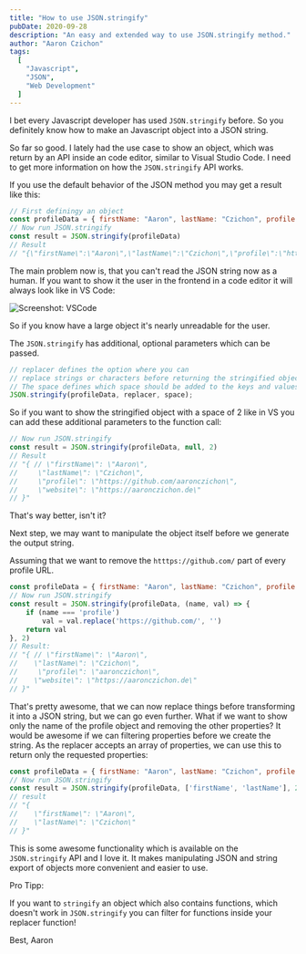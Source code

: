 ```yaml
---
title: "How to use JSON.stringify"
pubDate: 2020-09-28
description: "An easy and extended way to use JSON.stringify method."
author: "Aaron Czichon"
tags:
  [
    "Javascript",
    "JSON",
    "Web Development"
  ]
---
```


I bet every Javascript developer has used `JSON.stringify` before. So you definitely know how to make an Javascript object into a JSON string.

So far so good. I lately had the use case to show an object, which was return by an API inside an code editor, similar to Visual Studio Code. I need to get more information on how the `JSON.stringify` API works.

If you use the default behavior of the JSON method you may get a result like this:

```js
// First definingy an object
const profileData = { firstName: "Aaron", lastName: "Czichon", profile: "https://github.com/aaronczichon", website: "https://aaronczichon.de" }
// Now run JSON.stringify
const result = JSON.stringify(profileData)
// Result
// "{\"firstName\":\"Aaron\",\"lastName\":\"Czichon\",\"profile\":\"https://github.com/aaronczichon\",\"website\":\"https://aaronczichon.de\"}"
```

The main problem now is, that you can't read the JSON string now as a human. If you want to show it the user in the frontend in a code editor it will always look like in VS Code:

![Screenshot: VSCode](https://directus.aaronczichon.de/assets/fd49f40d-3190-4605-9b7c-35649ee50398?download)

So if you know have a large object it's nearly unreadable for the user.

The `JSON.stringify` has additional, optional parameters which can be passed.

```js
// replacer defines the option where you can
// replace strings or characters before returning the stringified object.
// The space defines which space should be added to the keys and values.
JSON.stringify(profileData, replacer, space);
```

So if you want to show the stringified object with a space of 2 like in VS you can add these additional parameters to the function call:

```js
// Now run JSON.stringify
const result = JSON.stringify(profileData, null, 2)
// Result
// "{ // \"firstName\": \"Aaron\",
//     \"lastName\": \"Czichon\",
//     \"profile\": \"https://github.com/aaronczichon\",
//     \"website\": \"https://aaronczichon.de\"
// }"
```

That's way better, isn't it?

Next step, we may want to manipulate the object itself before we generate the output string.

Assuming that we want to remove the `htttps://github.com/` part of every profile URL.

```js
const profileData = { firstName: "Aaron", lastName: "Czichon", profile: "https://github.com/aaronczichon", website: "https://aaronczichon.de" }
// Now run JSON.stringify
const result = JSON.stringify(profileData, (name, val) => {
    if (name === 'profile')
        val = val.replace('https://github.com/', '')
    return val
}, 2)
// Result:
// "{ // \"firstName\": \"Aaron\",
//    \"lastName\": \"Czichon\",
//     \"profile\": \"aaronczichon\",
//    \"website\": \"https://aaronczichon.de\"
// }"
```

That's pretty awesome, that we can now replace things before transforming it into a JSON string, but we can go even further. What if we want to show only the name of the profile object and removing the other properties? It would be awesome if we can filtering properties before we create the string. As the replacer accepts an array of properties, we can use this to return only the requested properties:


```js
const profileData = { firstName: "Aaron", lastName: "Czichon", profile: "https://github.com/aaronczichon", website: "https://aaronczichon.de" }
// Now run JSON.stringify
const result = JSON.stringify(profileData, ['firstName', 'lastName'], 2)
// result
// "{
//    \"firstName\": \"Aaron\",
//    \"lastName\": \"Czichon\"
// }"
```

This is some awesome functionality which is available on the `JSON.stringify` API and I love it. It makes manipulating JSON and string export of objects more convenient and easier to use.

Pro Tipp:

If you want to `stringify` an object which also contains functions, which doesn't work in `JSON.stringify` you can filter for functions inside your replacer function!

Best,
Aaron